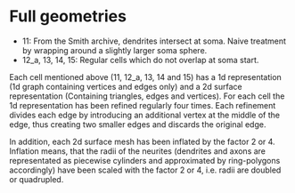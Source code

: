 # Full geometries

- 11: From the Smith archive, dendrites intersect at soma. Naive treatment by wrapping around a slightly larger soma sphere.
- 12\_a, 13, 14, 15: Regular cells which do not overlap at soma start.

Each cell mentioned above (11, 12\_a, 13, 14 and 15) has a 1d representation (1d graph containing vertices and edges only) and a 2d surface representation (Containing triangles, edges and vertices).
For each cell the 1d representation has been refined regularly four times. Each refinement divides each edge by introducing an additional vertex at the middle of the edge, thus creating two smaller edges and discards the original edge.

In addition, each 2d surface mesh has been inflated by the factor 2 or 4. Inflation means, that the radii of the neurites (dendrites and axons are representated as piecewise cylinders
and approximated by ring-polygons accordingly) have been scaled with the factor 2 or 4, i.e. radii are doubled or quadrupled.
